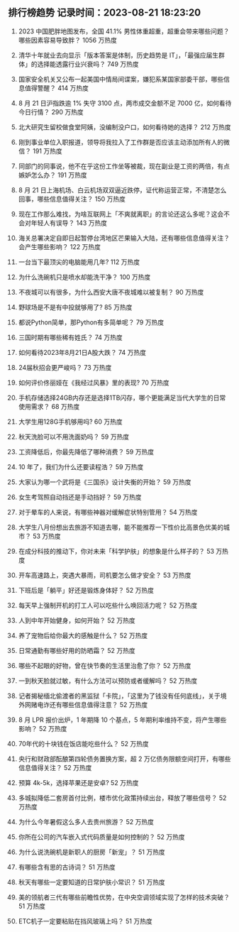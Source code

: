 
## 排行榜趋势 记录时间：2023-08-21 18:23:20
  
  1. 2023 中国肥胖地图发布，全国 41.1% 男性体重超重，超重会带来哪些问题？哪些因素容易导致胖？ 1056 万热度
    
  2. 清华十年就业去向显示「版本答案是体制，历史趋势是 IT」，「最强应届生群体」的选择能透露行业兴衰吗？ 749 万热度
    
  3. 国家安全机关又公布一起美国中情局间谍案，嫌犯系某国家部委干部，哪些信息值得警醒？ 414 万热度
    
  4. 8 月 21 日沪指跌逾 1% 失守 3100 点，两市成交金额不足 7000 亿，如何看待今日行情？ 290 万热度
    
  5. 北大研究生留校做食堂阿姨，没编制没户口，如何看待她的选择？ 212 万热度
    
  6. 刚到事业单位入职报道，领导将我拉入了工作群是否应该主动添加所有人的微信？ 191 万热度
    
  7. 同部门的同事说，他不在乎这份工作坐等被裁，现在副业是工资的两倍，有点嫉妒怎么办？ 191 万热度
    
  8. 8 月 21 日上海机场、白云机场双双逼近跌停，证代称运营正常，不清楚怎么回事，哪些信息值得关注？ 150 万热度
    
  9. 现在工作那么难找，为啥互联网上「不爽就离职」的言论还这么多呢？这会不会对年轻人有误导？ 143 万热度
    
  10. 海关总署决定自即日起暂停台湾地区芒果输入大陆，还有哪些信息值得关注？会产生哪些影响？ 122 万热度
    
  11. 一台当下最顶尖的电脑能用几年? 112 万热度
    
  12. 为什么洗碗机只是喷水却能洗干净？ 100 万热度
    
  13. 不夜城可以有很多，为什么西安大唐不夜城难以被复制？ 90 万热度
    
  14. 野球场是不是有中投就够用了? 85 万热度
    
  15. 都说Python简单，那Python有多简单呢？ 79 万热度
    
  16. 三国时期有哪些稀有姓氏？ 74 万热度
    
  17. 如何看待2023年8月21日A股大跌？ 74 万热度
    
  18. 24届秋招会更严峻吗？ 73 万热度
    
  19. 如何评价佟丽娅在《我经过风暴》里的表现? 70 万热度
    
  20. 手机存储选择24GB内存还是选择1TB闪存，哪个更能满足当代大学生的日常使用需求？ 68 万热度
    
  21. 大学生用128G手机够用吗? 60 万热度
    
  22. 秋天洗脸可以不用洗面奶吗？ 59 万热度
    
  23. 工资降低后，你最先降低了哪种消费？ 59 万热度
    
  24. 10 年了，我们为什么还要读程浩？ 59 万热度
    
  25. 大家认为哪一个武将是《三国杀》设计失衡的开始？ 59 万热度
    
  26. 女生考驾照自动挡还是手动挡好？ 59 万热度
    
  27. 对于晕车的人来说，有哪些神器对缓解症状特别管用？ 54 万热度
    
  28. 大学生八月份想出去旅游不知道去哪，能不能推荐一下性价比高景色优美的城市？ 53 万热度
    
  29. 在成分科技的推动下，你对未来「科学护肤」的想象是什么样子的？ 53 万热度
    
  30. 开车高速路上，突遇大暴雨，司机要怎么做才安全？ 53 万热度
    
  31. 下班后是「躺平」好还是锻炼身体好？ 52 万热度
    
  32. 每天早上强制开机的打工人可以吃些什么唤回活力呢？ 52 万热度
    
  33. 人到中年开始健身，如何开始？ 52 万热度
    
  34. 养了宠物后给你最大的感触是什么？ 52 万热度
    
  35. 日常通勤有哪些好用的防晒霜？ 52 万热度
    
  36. 哪些不起眼的好物，曾在快节奏的生活里治愈了你？ 52 万热度
    
  37. 一到秋天脸就过敏，有什么方法可以预防或者缓解吗？ 52 万热度
    
  38. 记者揭秘缅北偷渡者的黑监狱「卡院」，「这里为了钱没有任何底线」，关于境外网赌电诈还有哪些信息值得注意？ 52 万热度
    
  39. 8 月 LPR 报价出炉，1 年期降 10 个基点，5 年期利率维持不变，将产生哪些影响？ 52 万热度
    
  40. 70年代的十块钱在饭店能吃些什么？ 52 万热度
    
  41. 央行和财政部酝酿第四轮债务置换方案，超 2 万亿债务限额空间打开，有哪些信息值得关注？ 52 万热度
    
  42. 预算 4k-5k，选择苹果还是安卓? 52 万热度
    
  43. 多城拟降低二套房首付比例，楼市优化政策持续出台，释放了哪些信号？ 52 万热度
    
  44. 为什么今年暑假这么多人去贵州旅游？ 52 万热度
    
  45. 你所在公司的汽车嵌入式代码质量是如何控制的？ 52 万热度
    
  46. 为什么说洗碗机是新职人的厨房「新宠」？ 51 万热度
    
  47. 有哪些含有思的古诗词？ 51 万热度
    
  48. 秋天有哪些一定要知道的日常护肤小常识？ 51 万热度
    
  49. 美的领航者三代有哪些前瞻性优势，在中央空调领域实现了怎样的技术突破？ 51 万热度
    
  50. ETC机子一定要粘贴在挡风玻璃上吗？ 51 万热度
    